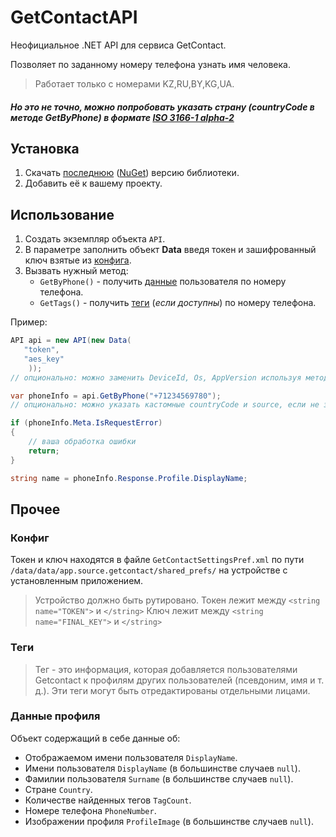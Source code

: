 # GetContactAPI
Неофициальное .NET API для сервиса GetContact.

Позволяет по заданному номеру телефона узнать имя человека.

> Работает только с номерами KZ,RU,BY,KG,UA.
##### Но это не точно, можно попробовать указать страну (countryCode в методе GetByPhone) в формате [ISO 3166-1 alpha-2](https://en.wikipedia.org/wiki/ISO_3166-1_alpha-2)

## Установка
1) Скачать [последнюю](https://github.com/SijyKijy/GetContactAPI/releases) ([NuGet](https://www.nuget.org/packages/GetContactAPI_SijyKijy/)) версию библиотеки.
2) Добавить её к вашему проекту.

## Использование
1. Создать экземпляр объекта `API`.
2. В параметре заполнить объект **Data** введя токен и зашифрованный ключ взятые из [конфига](#Конфиг).
3. Вызвать нужный метод: 
   * `GetByPhone()` - получить [данные](#Данные) пользователя по номеру телефона. 
   * `GetTags()` - получить [теги](#Теги) (*если доступны*) по номеру телефона.

Пример:
```C#
API api = new API(new Data(
   "token",
   "aes_key"
    ));
// опционально: можно заменить DeviceId, Os, AppVersion используя методы до вызова метода Build

var phoneInfo = api.GetByPhone("+71234569780");
// опционально: можно указать кастомные countryCode и source, если не знаете, просто оставьте как есть

if (phoneInfo.Meta.IsRequestError)
{
    // ваша обработка ошибки
    return;
}

string name = phoneInfo.Response.Profile.DisplayName;
```

## Прочее

### Конфиг
Токен и ключ находятся в файле `GetContactSettingsPref.xml` по пути `/data/data/app.source.getcontact/shared_prefs/` на устройстве с установленным приложением.
> Устройство должно быть рутировано.
Токен лежит между `<string name="TOKEN">` и `</string>`
Ключ лежит между `<string name="FINAL_KEY">` и `</string>`

### Теги
> Тег - это информация, которая добавляется пользователями Getcontact к профилям других пользователей (псевдоним, имя и т. д.). Эти теги могут быть отредактированы отдельными лицами.

### Данные профиля
Объект содержащий в себе данные об:
* Отображаемом имени пользователя `DisplayName`.
* Имени пользователя `DisplayName` (в большинстве случаев `null`).
* Фамилии пользователя `Surname` (в большинстве случаев `null`).
* Стране `Country`.
* Количестве найденных тегов `TagCount`.
* Номере телефона `PhoneNumber`.
* Изображении профиля `ProfileImage` (в большинстве случаев `null`).
